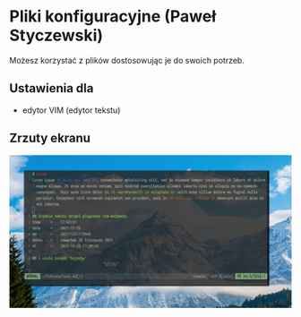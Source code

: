 # Pliki konfiguracyjne (Paweł Styczewski)

Możesz korzystać z plików dostosowując je do swoich potrzeb.

## Ustawienia dla
- edytor VIM  (edytor tekstu)

## Zrzuty ekranu

![zrzut vim](https://github.com/styczewski/dotfiles/blob/master/screenshots/vim.png)



